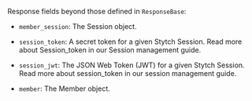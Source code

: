 Response fields beyond those defined in `ResponseBase`:

- `member_session`: The Session object.

- `session_token`: A secret token for a given Stytch Session. Read more about Session_token in our Session management guide.

- `session_jwt`: The JSON Web Token (JWT) for a given Stytch Session. Read more about session_token in our session management guide.

- `member`: The Member object.
